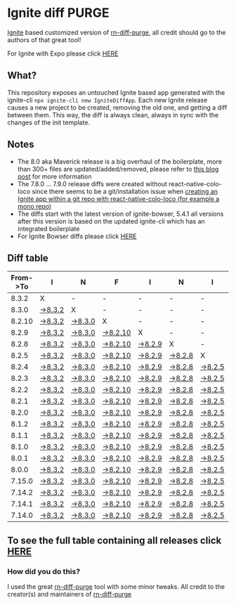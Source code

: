 # Ignite diff PURGE

[Ignite](https://github.com/infinitered/ignite) based customized version of [rn-diff-purge](https://github.com/react-native-community/rn-diff-purge/), all credit should go to the authors of that great tool!

For Ignite with Expo please click [HERE](https://github.com/nirre7/ignite-expo-diff-purge)

## What?

This repository exposes an untouched Ignite based app generated with the ignite-cli
`npx ignite-cli new IgniteDiffApp`. Each new Ignite release causes a new project to be created, removing the old one, and getting a diff between them. This way, the diff is always clean, always in sync with the changes of the init template.

## Notes
- The 8.0 aka Maverick release is a big overhaul of the boilerplate, more than 300+ files are updated/added/removed, please refer to [this blog post](https://shift.infinite.red/announcing-ignite-8-0-maverick-fbbdafbb738e) for more information
- The 7.8.0 ... 7.9.0 release diffs were created without react-native-colo-loco since there seems to be a git/installation issue when [creating an Ignite app within a git repo with react-native-colo-loco (for example a mono repo)](https://github.com/infinitered/ignite/issues/1845)
- The diffs start with the latest version of ignite-bowser, 5.4.1 all versions after this version is based on the updated ignite-cli which has an integrated boilerplate
- For Ignite Bowser diffs please click [HERE](https://github.com/nirre7/ignite-bowser-diff-purge)

## Diff table

| From->To | I                                                                                            | N                                                                                            | F                                                                                              | I                                                                                            | N                                                                                            | I                                                                                            | T                                                                                            | E                                                                                            |                                                                                              | R                                                                                            | E                                                                                            | D                                                                                            |                                                                                              |                                                                                              |                                                                                              |                                                                                              |                                                                                                |                                                                                                |                                                                                                |     |
| -------- | -------------------------------------------------------------------------------------------- | -------------------------------------------------------------------------------------------- | ---------------------------------------------------------------------------------------------- | -------------------------------------------------------------------------------------------- | -------------------------------------------------------------------------------------------- | -------------------------------------------------------------------------------------------- | -------------------------------------------------------------------------------------------- | -------------------------------------------------------------------------------------------- | -------------------------------------------------------------------------------------------- | -------------------------------------------------------------------------------------------- | -------------------------------------------------------------------------------------------- | -------------------------------------------------------------------------------------------- | -------------------------------------------------------------------------------------------- | -------------------------------------------------------------------------------------------- | -------------------------------------------------------------------------------------------- | -------------------------------------------------------------------------------------------- | ---------------------------------------------------------------------------------------------- | ---------------------------------------------------------------------------------------------- | ---------------------------------------------------------------------------------------------- | --- |
| 8.3.2    | X                                                                                            | -                                                                                            | -                                                                                              | -                                                                                            | -                                                                                            | -                                                                                            | -                                                                                            | -                                                                                            | -                                                                                            | -                                                                                            | -                                                                                            | -                                                                                            | -                                                                                            | -                                                                                            | -                                                                                            | -                                                                                            | -                                                                                              | -                                                                                              | -                                                                                              | -   |
| 8.3.0    | [->8.3.2](https://github.com/nirre7/ignite-diff-purge/compare/release/8.3.0..release/8.3.2)  | X                                                                                            | -                                                                                              | -                                                                                            | -                                                                                            | -                                                                                            | -                                                                                            | -                                                                                            | -                                                                                            | -                                                                                            | -                                                                                            | -                                                                                            | -                                                                                            | -                                                                                            | -                                                                                            | -                                                                                            | -                                                                                              | -                                                                                              | -                                                                                              | -   |
| 8.2.10   | [->8.3.2](https://github.com/nirre7/ignite-diff-purge/compare/release/8.2.10..release/8.3.2) | [->8.3.0](https://github.com/nirre7/ignite-diff-purge/compare/release/8.2.10..release/8.3.0) | X                                                                                              | -                                                                                            | -                                                                                            | -                                                                                            | -                                                                                            | -                                                                                            | -                                                                                            | -                                                                                            | -                                                                                            | -                                                                                            | -                                                                                            | -                                                                                            | -                                                                                            | -                                                                                            | -                                                                                              | -                                                                                              | -                                                                                              | -   |
| 8.2.9    | [->8.3.2](https://github.com/nirre7/ignite-diff-purge/compare/release/8.2.9..release/8.3.2)  | [->8.3.0](https://github.com/nirre7/ignite-diff-purge/compare/release/8.2.9..release/8.3.0)  | [->8.2.10](https://github.com/nirre7/ignite-diff-purge/compare/release/8.2.9..release/8.2.10)  | X                                                                                            | -                                                                                            | -                                                                                            | -                                                                                            | -                                                                                            | -                                                                                            | -                                                                                            | -                                                                                            | -                                                                                            | -                                                                                            | -                                                                                            | -                                                                                            | -                                                                                            | -                                                                                              | -                                                                                              | -                                                                                              | -   |
| 8.2.8    | [->8.3.2](https://github.com/nirre7/ignite-diff-purge/compare/release/8.2.8..release/8.3.2)  | [->8.3.0](https://github.com/nirre7/ignite-diff-purge/compare/release/8.2.8..release/8.3.0)  | [->8.2.10](https://github.com/nirre7/ignite-diff-purge/compare/release/8.2.8..release/8.2.10)  | [->8.2.9](https://github.com/nirre7/ignite-diff-purge/compare/release/8.2.8..release/8.2.9)  | X                                                                                            | -                                                                                            | -                                                                                            | -                                                                                            | -                                                                                            | -                                                                                            | -                                                                                            | -                                                                                            | -                                                                                            | -                                                                                            | -                                                                                            | -                                                                                            | -                                                                                              | -                                                                                              | -                                                                                              | -   |
| 8.2.5    | [->8.3.2](https://github.com/nirre7/ignite-diff-purge/compare/release/8.2.5..release/8.3.2)  | [->8.3.0](https://github.com/nirre7/ignite-diff-purge/compare/release/8.2.5..release/8.3.0)  | [->8.2.10](https://github.com/nirre7/ignite-diff-purge/compare/release/8.2.5..release/8.2.10)  | [->8.2.9](https://github.com/nirre7/ignite-diff-purge/compare/release/8.2.5..release/8.2.9)  | [->8.2.8](https://github.com/nirre7/ignite-diff-purge/compare/release/8.2.5..release/8.2.8)  | X                                                                                            | -                                                                                            | -                                                                                            | -                                                                                            | -                                                                                            | -                                                                                            | -                                                                                            | -                                                                                            | -                                                                                            | -                                                                                            | -                                                                                            | -                                                                                              | -                                                                                              | -                                                                                              | -   |
| 8.2.4    | [->8.3.2](https://github.com/nirre7/ignite-diff-purge/compare/release/8.2.4..release/8.3.2)  | [->8.3.0](https://github.com/nirre7/ignite-diff-purge/compare/release/8.2.4..release/8.3.0)  | [->8.2.10](https://github.com/nirre7/ignite-diff-purge/compare/release/8.2.4..release/8.2.10)  | [->8.2.9](https://github.com/nirre7/ignite-diff-purge/compare/release/8.2.4..release/8.2.9)  | [->8.2.8](https://github.com/nirre7/ignite-diff-purge/compare/release/8.2.4..release/8.2.8)  | [->8.2.5](https://github.com/nirre7/ignite-diff-purge/compare/release/8.2.4..release/8.2.5)  | X                                                                                            | -                                                                                            | -                                                                                            | -                                                                                            | -                                                                                            | -                                                                                            | -                                                                                            | -                                                                                            | -                                                                                            | -                                                                                            | -                                                                                              | -                                                                                              | -                                                                                              | -   |
| 8.2.3    | [->8.3.2](https://github.com/nirre7/ignite-diff-purge/compare/release/8.2.3..release/8.3.2)  | [->8.3.0](https://github.com/nirre7/ignite-diff-purge/compare/release/8.2.3..release/8.3.0)  | [->8.2.10](https://github.com/nirre7/ignite-diff-purge/compare/release/8.2.3..release/8.2.10)  | [->8.2.9](https://github.com/nirre7/ignite-diff-purge/compare/release/8.2.3..release/8.2.9)  | [->8.2.8](https://github.com/nirre7/ignite-diff-purge/compare/release/8.2.3..release/8.2.8)  | [->8.2.5](https://github.com/nirre7/ignite-diff-purge/compare/release/8.2.3..release/8.2.5)  | [->8.2.4](https://github.com/nirre7/ignite-diff-purge/compare/release/8.2.3..release/8.2.4)  | X                                                                                            | -                                                                                            | -                                                                                            | -                                                                                            | -                                                                                            | -                                                                                            | -                                                                                            | -                                                                                            | -                                                                                            | -                                                                                              | -                                                                                              | -                                                                                              | -   |
| 8.2.2    | [->8.3.2](https://github.com/nirre7/ignite-diff-purge/compare/release/8.2.2..release/8.3.2)  | [->8.3.0](https://github.com/nirre7/ignite-diff-purge/compare/release/8.2.2..release/8.3.0)  | [->8.2.10](https://github.com/nirre7/ignite-diff-purge/compare/release/8.2.2..release/8.2.10)  | [->8.2.9](https://github.com/nirre7/ignite-diff-purge/compare/release/8.2.2..release/8.2.9)  | [->8.2.8](https://github.com/nirre7/ignite-diff-purge/compare/release/8.2.2..release/8.2.8)  | [->8.2.5](https://github.com/nirre7/ignite-diff-purge/compare/release/8.2.2..release/8.2.5)  | [->8.2.4](https://github.com/nirre7/ignite-diff-purge/compare/release/8.2.2..release/8.2.4)  | [->8.2.3](https://github.com/nirre7/ignite-diff-purge/compare/release/8.2.2..release/8.2.3)  | X                                                                                            | -                                                                                            | -                                                                                            | -                                                                                            | -                                                                                            | -                                                                                            | -                                                                                            | -                                                                                            | -                                                                                              | -                                                                                              | -                                                                                              | -   |
| 8.2.1    | [->8.3.2](https://github.com/nirre7/ignite-diff-purge/compare/release/8.2.1..release/8.3.2)  | [->8.3.0](https://github.com/nirre7/ignite-diff-purge/compare/release/8.2.1..release/8.3.0)  | [->8.2.10](https://github.com/nirre7/ignite-diff-purge/compare/release/8.2.1..release/8.2.10)  | [->8.2.9](https://github.com/nirre7/ignite-diff-purge/compare/release/8.2.1..release/8.2.9)  | [->8.2.8](https://github.com/nirre7/ignite-diff-purge/compare/release/8.2.1..release/8.2.8)  | [->8.2.5](https://github.com/nirre7/ignite-diff-purge/compare/release/8.2.1..release/8.2.5)  | [->8.2.4](https://github.com/nirre7/ignite-diff-purge/compare/release/8.2.1..release/8.2.4)  | [->8.2.3](https://github.com/nirre7/ignite-diff-purge/compare/release/8.2.1..release/8.2.3)  | [->8.2.2](https://github.com/nirre7/ignite-diff-purge/compare/release/8.2.1..release/8.2.2)  | X                                                                                            | -                                                                                            | -                                                                                            | -                                                                                            | -                                                                                            | -                                                                                            | -                                                                                            | -                                                                                              | -                                                                                              | -                                                                                              | -   |
| 8.2.0    | [->8.3.2](https://github.com/nirre7/ignite-diff-purge/compare/release/8.2.0..release/8.3.2)  | [->8.3.0](https://github.com/nirre7/ignite-diff-purge/compare/release/8.2.0..release/8.3.0)  | [->8.2.10](https://github.com/nirre7/ignite-diff-purge/compare/release/8.2.0..release/8.2.10)  | [->8.2.9](https://github.com/nirre7/ignite-diff-purge/compare/release/8.2.0..release/8.2.9)  | [->8.2.8](https://github.com/nirre7/ignite-diff-purge/compare/release/8.2.0..release/8.2.8)  | [->8.2.5](https://github.com/nirre7/ignite-diff-purge/compare/release/8.2.0..release/8.2.5)  | [->8.2.4](https://github.com/nirre7/ignite-diff-purge/compare/release/8.2.0..release/8.2.4)  | [->8.2.3](https://github.com/nirre7/ignite-diff-purge/compare/release/8.2.0..release/8.2.3)  | [->8.2.2](https://github.com/nirre7/ignite-diff-purge/compare/release/8.2.0..release/8.2.2)  | [->8.2.1](https://github.com/nirre7/ignite-diff-purge/compare/release/8.2.0..release/8.2.1)  | X                                                                                            | -                                                                                            | -                                                                                            | -                                                                                            | -                                                                                            | -                                                                                            | -                                                                                              | -                                                                                              | -                                                                                              | -   |
| 8.1.2    | [->8.3.2](https://github.com/nirre7/ignite-diff-purge/compare/release/8.1.2..release/8.3.2)  | [->8.3.0](https://github.com/nirre7/ignite-diff-purge/compare/release/8.1.2..release/8.3.0)  | [->8.2.10](https://github.com/nirre7/ignite-diff-purge/compare/release/8.1.2..release/8.2.10)  | [->8.2.9](https://github.com/nirre7/ignite-diff-purge/compare/release/8.1.2..release/8.2.9)  | [->8.2.8](https://github.com/nirre7/ignite-diff-purge/compare/release/8.1.2..release/8.2.8)  | [->8.2.5](https://github.com/nirre7/ignite-diff-purge/compare/release/8.1.2..release/8.2.5)  | [->8.2.4](https://github.com/nirre7/ignite-diff-purge/compare/release/8.1.2..release/8.2.4)  | [->8.2.3](https://github.com/nirre7/ignite-diff-purge/compare/release/8.1.2..release/8.2.3)  | [->8.2.2](https://github.com/nirre7/ignite-diff-purge/compare/release/8.1.2..release/8.2.2)  | [->8.2.1](https://github.com/nirre7/ignite-diff-purge/compare/release/8.1.2..release/8.2.1)  | [->8.2.0](https://github.com/nirre7/ignite-diff-purge/compare/release/8.1.2..release/8.2.0)  | X                                                                                            | -                                                                                            | -                                                                                            | -                                                                                            | -                                                                                            | -                                                                                              | -                                                                                              | -                                                                                              | -   |
| 8.1.1    | [->8.3.2](https://github.com/nirre7/ignite-diff-purge/compare/release/8.1.1..release/8.3.2)  | [->8.3.0](https://github.com/nirre7/ignite-diff-purge/compare/release/8.1.1..release/8.3.0)  | [->8.2.10](https://github.com/nirre7/ignite-diff-purge/compare/release/8.1.1..release/8.2.10)  | [->8.2.9](https://github.com/nirre7/ignite-diff-purge/compare/release/8.1.1..release/8.2.9)  | [->8.2.8](https://github.com/nirre7/ignite-diff-purge/compare/release/8.1.1..release/8.2.8)  | [->8.2.5](https://github.com/nirre7/ignite-diff-purge/compare/release/8.1.1..release/8.2.5)  | [->8.2.4](https://github.com/nirre7/ignite-diff-purge/compare/release/8.1.1..release/8.2.4)  | [->8.2.3](https://github.com/nirre7/ignite-diff-purge/compare/release/8.1.1..release/8.2.3)  | [->8.2.2](https://github.com/nirre7/ignite-diff-purge/compare/release/8.1.1..release/8.2.2)  | [->8.2.1](https://github.com/nirre7/ignite-diff-purge/compare/release/8.1.1..release/8.2.1)  | [->8.2.0](https://github.com/nirre7/ignite-diff-purge/compare/release/8.1.1..release/8.2.0)  | [->8.1.2](https://github.com/nirre7/ignite-diff-purge/compare/release/8.1.1..release/8.1.2)  | X                                                                                            | -                                                                                            | -                                                                                            | -                                                                                            | -                                                                                              | -                                                                                              | -                                                                                              | -   |
| 8.1.0    | [->8.3.2](https://github.com/nirre7/ignite-diff-purge/compare/release/8.1.0..release/8.3.2)  | [->8.3.0](https://github.com/nirre7/ignite-diff-purge/compare/release/8.1.0..release/8.3.0)  | [->8.2.10](https://github.com/nirre7/ignite-diff-purge/compare/release/8.1.0..release/8.2.10)  | [->8.2.9](https://github.com/nirre7/ignite-diff-purge/compare/release/8.1.0..release/8.2.9)  | [->8.2.8](https://github.com/nirre7/ignite-diff-purge/compare/release/8.1.0..release/8.2.8)  | [->8.2.5](https://github.com/nirre7/ignite-diff-purge/compare/release/8.1.0..release/8.2.5)  | [->8.2.4](https://github.com/nirre7/ignite-diff-purge/compare/release/8.1.0..release/8.2.4)  | [->8.2.3](https://github.com/nirre7/ignite-diff-purge/compare/release/8.1.0..release/8.2.3)  | [->8.2.2](https://github.com/nirre7/ignite-diff-purge/compare/release/8.1.0..release/8.2.2)  | [->8.2.1](https://github.com/nirre7/ignite-diff-purge/compare/release/8.1.0..release/8.2.1)  | [->8.2.0](https://github.com/nirre7/ignite-diff-purge/compare/release/8.1.0..release/8.2.0)  | [->8.1.2](https://github.com/nirre7/ignite-diff-purge/compare/release/8.1.0..release/8.1.2)  | [->8.1.1](https://github.com/nirre7/ignite-diff-purge/compare/release/8.1.0..release/8.1.1)  | X                                                                                            | -                                                                                            | -                                                                                            | -                                                                                              | -                                                                                              | -                                                                                              | -   |
| 8.0.1    | [->8.3.2](https://github.com/nirre7/ignite-diff-purge/compare/release/8.0.1..release/8.3.2)  | [->8.3.0](https://github.com/nirre7/ignite-diff-purge/compare/release/8.0.1..release/8.3.0)  | [->8.2.10](https://github.com/nirre7/ignite-diff-purge/compare/release/8.0.1..release/8.2.10)  | [->8.2.9](https://github.com/nirre7/ignite-diff-purge/compare/release/8.0.1..release/8.2.9)  | [->8.2.8](https://github.com/nirre7/ignite-diff-purge/compare/release/8.0.1..release/8.2.8)  | [->8.2.5](https://github.com/nirre7/ignite-diff-purge/compare/release/8.0.1..release/8.2.5)  | [->8.2.4](https://github.com/nirre7/ignite-diff-purge/compare/release/8.0.1..release/8.2.4)  | [->8.2.3](https://github.com/nirre7/ignite-diff-purge/compare/release/8.0.1..release/8.2.3)  | [->8.2.2](https://github.com/nirre7/ignite-diff-purge/compare/release/8.0.1..release/8.2.2)  | [->8.2.1](https://github.com/nirre7/ignite-diff-purge/compare/release/8.0.1..release/8.2.1)  | [->8.2.0](https://github.com/nirre7/ignite-diff-purge/compare/release/8.0.1..release/8.2.0)  | [->8.1.2](https://github.com/nirre7/ignite-diff-purge/compare/release/8.0.1..release/8.1.2)  | [->8.1.1](https://github.com/nirre7/ignite-diff-purge/compare/release/8.0.1..release/8.1.1)  | [->8.1.0](https://github.com/nirre7/ignite-diff-purge/compare/release/8.0.1..release/8.1.0)  | X                                                                                            | -                                                                                            | -                                                                                              | -                                                                                              | -                                                                                              | -   |
| 8.0.0    | [->8.3.2](https://github.com/nirre7/ignite-diff-purge/compare/release/8.0.0..release/8.3.2)  | [->8.3.0](https://github.com/nirre7/ignite-diff-purge/compare/release/8.0.0..release/8.3.0)  | [->8.2.10](https://github.com/nirre7/ignite-diff-purge/compare/release/8.0.0..release/8.2.10)  | [->8.2.9](https://github.com/nirre7/ignite-diff-purge/compare/release/8.0.0..release/8.2.9)  | [->8.2.8](https://github.com/nirre7/ignite-diff-purge/compare/release/8.0.0..release/8.2.8)  | [->8.2.5](https://github.com/nirre7/ignite-diff-purge/compare/release/8.0.0..release/8.2.5)  | [->8.2.4](https://github.com/nirre7/ignite-diff-purge/compare/release/8.0.0..release/8.2.4)  | [->8.2.3](https://github.com/nirre7/ignite-diff-purge/compare/release/8.0.0..release/8.2.3)  | [->8.2.2](https://github.com/nirre7/ignite-diff-purge/compare/release/8.0.0..release/8.2.2)  | [->8.2.1](https://github.com/nirre7/ignite-diff-purge/compare/release/8.0.0..release/8.2.1)  | [->8.2.0](https://github.com/nirre7/ignite-diff-purge/compare/release/8.0.0..release/8.2.0)  | [->8.1.2](https://github.com/nirre7/ignite-diff-purge/compare/release/8.0.0..release/8.1.2)  | [->8.1.1](https://github.com/nirre7/ignite-diff-purge/compare/release/8.0.0..release/8.1.1)  | [->8.1.0](https://github.com/nirre7/ignite-diff-purge/compare/release/8.0.0..release/8.1.0)  | [->8.0.1](https://github.com/nirre7/ignite-diff-purge/compare/release/8.0.0..release/8.0.1)  | X                                                                                            | -                                                                                              | -                                                                                              | -                                                                                              | -   |
| 7.15.0   | [->8.3.2](https://github.com/nirre7/ignite-diff-purge/compare/release/7.15.0..release/8.3.2) | [->8.3.0](https://github.com/nirre7/ignite-diff-purge/compare/release/7.15.0..release/8.3.0) | [->8.2.10](https://github.com/nirre7/ignite-diff-purge/compare/release/7.15.0..release/8.2.10) | [->8.2.9](https://github.com/nirre7/ignite-diff-purge/compare/release/7.15.0..release/8.2.9) | [->8.2.8](https://github.com/nirre7/ignite-diff-purge/compare/release/7.15.0..release/8.2.8) | [->8.2.5](https://github.com/nirre7/ignite-diff-purge/compare/release/7.15.0..release/8.2.5) | [->8.2.4](https://github.com/nirre7/ignite-diff-purge/compare/release/7.15.0..release/8.2.4) | [->8.2.3](https://github.com/nirre7/ignite-diff-purge/compare/release/7.15.0..release/8.2.3) | [->8.2.2](https://github.com/nirre7/ignite-diff-purge/compare/release/7.15.0..release/8.2.2) | [->8.2.1](https://github.com/nirre7/ignite-diff-purge/compare/release/7.15.0..release/8.2.1) | [->8.2.0](https://github.com/nirre7/ignite-diff-purge/compare/release/7.15.0..release/8.2.0) | [->8.1.2](https://github.com/nirre7/ignite-diff-purge/compare/release/7.15.0..release/8.1.2) | [->8.1.1](https://github.com/nirre7/ignite-diff-purge/compare/release/7.15.0..release/8.1.1) | [->8.1.0](https://github.com/nirre7/ignite-diff-purge/compare/release/7.15.0..release/8.1.0) | [->8.0.1](https://github.com/nirre7/ignite-diff-purge/compare/release/7.15.0..release/8.0.1) | [->8.0.0](https://github.com/nirre7/ignite-diff-purge/compare/release/7.15.0..release/8.0.0) | X                                                                                              | -                                                                                              | -                                                                                              | -   |
| 7.14.2   | [->8.3.2](https://github.com/nirre7/ignite-diff-purge/compare/release/7.14.2..release/8.3.2) | [->8.3.0](https://github.com/nirre7/ignite-diff-purge/compare/release/7.14.2..release/8.3.0) | [->8.2.10](https://github.com/nirre7/ignite-diff-purge/compare/release/7.14.2..release/8.2.10) | [->8.2.9](https://github.com/nirre7/ignite-diff-purge/compare/release/7.14.2..release/8.2.9) | [->8.2.8](https://github.com/nirre7/ignite-diff-purge/compare/release/7.14.2..release/8.2.8) | [->8.2.5](https://github.com/nirre7/ignite-diff-purge/compare/release/7.14.2..release/8.2.5) | [->8.2.4](https://github.com/nirre7/ignite-diff-purge/compare/release/7.14.2..release/8.2.4) | [->8.2.3](https://github.com/nirre7/ignite-diff-purge/compare/release/7.14.2..release/8.2.3) | [->8.2.2](https://github.com/nirre7/ignite-diff-purge/compare/release/7.14.2..release/8.2.2) | [->8.2.1](https://github.com/nirre7/ignite-diff-purge/compare/release/7.14.2..release/8.2.1) | [->8.2.0](https://github.com/nirre7/ignite-diff-purge/compare/release/7.14.2..release/8.2.0) | [->8.1.2](https://github.com/nirre7/ignite-diff-purge/compare/release/7.14.2..release/8.1.2) | [->8.1.1](https://github.com/nirre7/ignite-diff-purge/compare/release/7.14.2..release/8.1.1) | [->8.1.0](https://github.com/nirre7/ignite-diff-purge/compare/release/7.14.2..release/8.1.0) | [->8.0.1](https://github.com/nirre7/ignite-diff-purge/compare/release/7.14.2..release/8.0.1) | [->8.0.0](https://github.com/nirre7/ignite-diff-purge/compare/release/7.14.2..release/8.0.0) | [->7.15.0](https://github.com/nirre7/ignite-diff-purge/compare/release/7.14.2..release/7.15.0) | X                                                                                              | -                                                                                              | -   |
| 7.14.1   | [->8.3.2](https://github.com/nirre7/ignite-diff-purge/compare/release/7.14.1..release/8.3.2) | [->8.3.0](https://github.com/nirre7/ignite-diff-purge/compare/release/7.14.1..release/8.3.0) | [->8.2.10](https://github.com/nirre7/ignite-diff-purge/compare/release/7.14.1..release/8.2.10) | [->8.2.9](https://github.com/nirre7/ignite-diff-purge/compare/release/7.14.1..release/8.2.9) | [->8.2.8](https://github.com/nirre7/ignite-diff-purge/compare/release/7.14.1..release/8.2.8) | [->8.2.5](https://github.com/nirre7/ignite-diff-purge/compare/release/7.14.1..release/8.2.5) | [->8.2.4](https://github.com/nirre7/ignite-diff-purge/compare/release/7.14.1..release/8.2.4) | [->8.2.3](https://github.com/nirre7/ignite-diff-purge/compare/release/7.14.1..release/8.2.3) | [->8.2.2](https://github.com/nirre7/ignite-diff-purge/compare/release/7.14.1..release/8.2.2) | [->8.2.1](https://github.com/nirre7/ignite-diff-purge/compare/release/7.14.1..release/8.2.1) | [->8.2.0](https://github.com/nirre7/ignite-diff-purge/compare/release/7.14.1..release/8.2.0) | [->8.1.2](https://github.com/nirre7/ignite-diff-purge/compare/release/7.14.1..release/8.1.2) | [->8.1.1](https://github.com/nirre7/ignite-diff-purge/compare/release/7.14.1..release/8.1.1) | [->8.1.0](https://github.com/nirre7/ignite-diff-purge/compare/release/7.14.1..release/8.1.0) | [->8.0.1](https://github.com/nirre7/ignite-diff-purge/compare/release/7.14.1..release/8.0.1) | [->8.0.0](https://github.com/nirre7/ignite-diff-purge/compare/release/7.14.1..release/8.0.0) | [->7.15.0](https://github.com/nirre7/ignite-diff-purge/compare/release/7.14.1..release/7.15.0) | [->7.14.2](https://github.com/nirre7/ignite-diff-purge/compare/release/7.14.1..release/7.14.2) | X                                                                                              | -   |
| 7.14.0   | [->8.3.2](https://github.com/nirre7/ignite-diff-purge/compare/release/7.14.0..release/8.3.2) | [->8.3.0](https://github.com/nirre7/ignite-diff-purge/compare/release/7.14.0..release/8.3.0) | [->8.2.10](https://github.com/nirre7/ignite-diff-purge/compare/release/7.14.0..release/8.2.10) | [->8.2.9](https://github.com/nirre7/ignite-diff-purge/compare/release/7.14.0..release/8.2.9) | [->8.2.8](https://github.com/nirre7/ignite-diff-purge/compare/release/7.14.0..release/8.2.8) | [->8.2.5](https://github.com/nirre7/ignite-diff-purge/compare/release/7.14.0..release/8.2.5) | [->8.2.4](https://github.com/nirre7/ignite-diff-purge/compare/release/7.14.0..release/8.2.4) | [->8.2.3](https://github.com/nirre7/ignite-diff-purge/compare/release/7.14.0..release/8.2.3) | [->8.2.2](https://github.com/nirre7/ignite-diff-purge/compare/release/7.14.0..release/8.2.2) | [->8.2.1](https://github.com/nirre7/ignite-diff-purge/compare/release/7.14.0..release/8.2.1) | [->8.2.0](https://github.com/nirre7/ignite-diff-purge/compare/release/7.14.0..release/8.2.0) | [->8.1.2](https://github.com/nirre7/ignite-diff-purge/compare/release/7.14.0..release/8.1.2) | [->8.1.1](https://github.com/nirre7/ignite-diff-purge/compare/release/7.14.0..release/8.1.1) | [->8.1.0](https://github.com/nirre7/ignite-diff-purge/compare/release/7.14.0..release/8.1.0) | [->8.0.1](https://github.com/nirre7/ignite-diff-purge/compare/release/7.14.0..release/8.0.1) | [->8.0.0](https://github.com/nirre7/ignite-diff-purge/compare/release/7.14.0..release/8.0.0) | [->7.15.0](https://github.com/nirre7/ignite-diff-purge/compare/release/7.14.0..release/7.15.0) | [->7.14.2](https://github.com/nirre7/ignite-diff-purge/compare/release/7.14.0..release/7.14.2) | [->7.14.1](https://github.com/nirre7/ignite-diff-purge/compare/release/7.14.0..release/7.14.1) | X   |

## To see the full table containing all releases click [HERE](https://nirre7.github.io/ignite-diff-purge/)

### How did you do this?

I used the great [rn-diff-purge](https://github.com/react-native-community/rn-diff-purge/) tool with some minor tweaks.
All credit to the creator(s) and maintainers of [rn-diff-purge](https://github.com/react-native-community/rn-diff-purge/)

